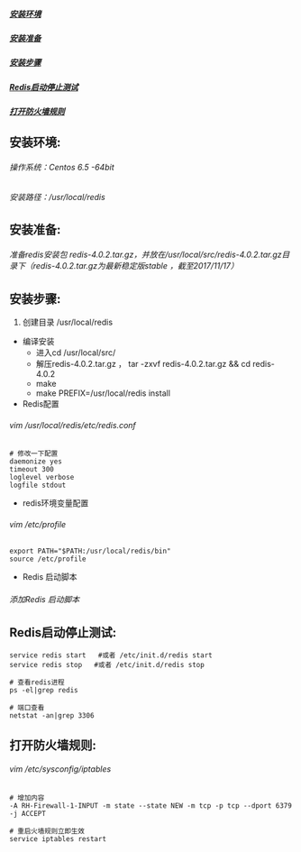 ##### <a href="#1安装环境">安装环境</a>
##### <a href="#2安装准备">安装准备</a>
##### <a href="#3安装步骤">安装步骤</a>
##### <a href="#4Redis启动停止测试">Redis启动停止测试</a>
##### <a href="#5打开防火墙规则">打开防火墙规则</a>

## <a name="1安装环境">安装环境</a>:
###### 操作系统：Centos 6.5 -64bit
###### 安装路径：/usr/local/redis

## <a name="2安装准备">安装准备</a>:
###### 准备redis安装包 redis-4.0.2.tar.gz，并放在/usr/local/src/redis-4.0.2.tar.gz目录下（redis-4.0.2.tar.gz为最新稳定版stable ，截至2017/11/17）

## <a name="3安装步骤">安装步骤</a>:
1. 创建目录 /usr/local/redis
* 编译安装
    * 进入cd /usr/local/src/
    * 解压redis-4.0.2.tar.gz ， tar -zxvf redis-4.0.2.tar.gz && cd redis-4.0.2
    * make
    * make PREFIX=/usr/local/redis install
* Redis配置    
###### vim /usr/local/redis/etc/redis.conf
```
# 修改一下配置
daemonize yes
timeout 300
loglevel verbose
logfile stdout
```
* redis环境变量配置
###### vim /etc/profile
```
export PATH="$PATH:/usr/local/redis/bin"
source /etc/profile
```
* Redis 启动脚本
###### 添加Redis 启动脚本

## <a name="4Redis启动停止测试">Redis启动停止测试</a>:
```
service redis start   #或者 /etc/init.d/redis start  
service redis stop   #或者 /etc/init.d/redis stop

# 查看redis进程
ps -el|grep redis

# 端口查看
netstat -an|grep 3306
```

## <a name="5打开防火墙规则">打开防火墙规则</a>:
###### vim /etc/sysconfig/iptables
```
# 增加内容
-A RH-Firewall-1-INPUT -m state --state NEW -m tcp -p tcp --dport 6379 -j ACCEPT

# 重启火墙规则立即生效
service iptables restart
```

